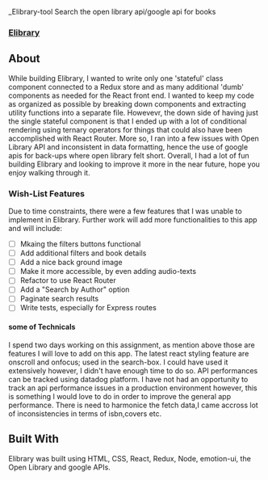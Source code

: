 _Elibrary-tool Search the open library api/google api for books
### [Elibrary](https://elibrary-books-tool.herokuapp.com/)

## About
While building Elibrary, I wanted to write only one 'stateful' class component connected to a Redux store and as many additional 'dumb' components as needed for the React front end. I wanted to keep my code as organized as possible by breaking down components and extracting utility functions into a separate file. Howevevr, the down side of having just the single stateful component is that I ended up with a lot of conditional rendering using ternary operators for things that could also have been accomplished with React Router. More so, I ran into a few issues with Open Library API and inconsistent in data formatting, hence the use of google apis for  back-ups where open library felt short. Overall, I had a lot of fun building Elibrary and looking to improve it more in the near future, hope you enjoy walking through it.

### Wish-List Features

Due to time constraints, there were a few features that I was unable to implement in Elibrary. Further work will add more functionalities to this app and will include:

- [ ] Mkaing the filters buttons functional
- [ ] Add additional filters and book details
- [ ] Add a nice back ground image
- [ ] Make it more accessible, by even adding audio-texts
- [ ] Refactor to use React Router
- [ ] Add a "Search by Author" option
- [ ] Paginate search results
- [ ] Write tests, especially for Express routes

#### some of Technicals 
I spend two days working on  this assignment, as mention above those are features I will love to add on this app.
The latest react styling feature are onscroll and onfocus; used in the search-box. I could have used it extensively however, I didn't have enough time to do so.
API performances can be tracked using datadog platform. I have not had an opportunity to track an api performance issues in a production environment however, this is something I would love to do in order to improve the general app performance.
There is need to harmonice the fetch data,I came accross lot of inconsistencies in terms of isbn,covers etc.


## Built With

Elibrary was built using HTML, CSS, React, Redux, Node, emotion-ui, the Open Library and google APIs.
